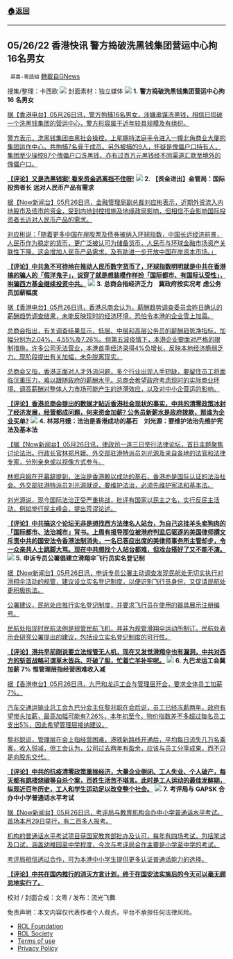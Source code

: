 ###  [:house:返回](README.md)
---


## 05/26/22 香港快讯 警方捣破洗黑钱集团营运中心拘16名男女
` 英喜-粵語組` [轉載自GNews](https://gnews.org/zh-hans/2607567/)

搜集/整理：卡西欧
 ![](https://assets.gnews.org/wp-content/uploads/2022/05/0526fenmian_1653584380.jpg) 
封面素材：独立媒体
 ![](https://assets.gnews.org/wp-content/uploads/2022/05/2022-05-26-1_1653584546.png) 
**1.** **警方捣破洗黑钱集团营运中心拘** **16** **名男女**
 
[据【香港电台】05月26日讯，警方拘捕16名男女，涉嫌串谋洗黑钱，相信已捣破一个洗黑钱集团的营运中心，警方形容属于近年较具规模及有组织。](https://news.rthk.hk/rthk/ch/component/k2/1650296-20220526.htm)
 
[警方表示，洗黑钱集团由黑社会操控，上星期持法庭手令进入一幢北角商业大厦的集团运作中心，共拘捕7名骨干成员。另外被捕的9人，怀疑是傀儡户口持有人，集团至少操控87个傀儡户口洗黑钱，亦有过百万元黑钱经不同渠道汇款至境外的傀儡户口。](https://news.rthk.hk/rthk/ch/component/k2/1650296-20220526.htm)
 
**[【评论】又是洗黑钱案! 看来资金逃离挡不住呀!](https://news.rthk.hk/rthk/ch/component/k2/1650296-20220526.htm)**
 ![](https://assets.gnews.org/wp-content/uploads/2022/05/2022-05-26-2_1653584550.png) 
**2.** **【资金进出】金管局：国际投资者长** **远对人民币产品有需求**
 
[据【Now新闻台】05月26日讯，金融管理局副总裁刘应彬表示，近期外资流入内地股市及债市的资金，受到内地封控措施及地缘政局影响，但相信不会影响国际投资者长远对人民币产品的需求。](https://news.now.com/home/finance/player?newsId=477341)
 
[刘应彬说：「随着更多中国在岸股票及债券被纳入环球指数，中国长远经济前景，人民币作为稳定的货币，更广泛被认可为储备货币，人民币与环球金融市场资产关联性下降，这会增加人民币产品需求，及有助进一步开放中国在岸资本市场。」](https://news.now.com/home/finance/player?newsId=477341)
 
**[【评论】中共急不可待地在推动人民币数字货币了，环球指数明明就是中共在香港搞的骗人的「假洋鬼子」，说穿了就是想装模作样扮「国际都市、有国际认受性」，哄骗西方基金继续投资中共。](https://news.now.com/home/finance/player?newsId=477341)**
 ![](https://assets.gnews.org/wp-content/uploads/2022/05/2022-05-26-3_1653584557.png) 
**3.** **总商会指经济乏力　冀政府按实况考** **虑公务员加薪幅度**
 
[据【香港电台】05月26日讯，香港总商会认为，薪酬趋势调查委员会昨日确认的薪酬趋势调查结果，未能反映现时的经济环境，恐怕令本港的企业雪上加霜。](https://news.rthk.hk/rthk/ch/component/k2/1650269-20220526.htm)
 
[总商会指出，有关调查结果显示，低层、中层和高层公务员的薪酬趋势净指标，加幅分别为2.04%、4.55%及7.26%。但第五波疫情下，本港企业要面对严格的限制措施，许多公司无法营业，本港首季经济录得4%负增长，反映本地经济脆弱乏力，现阶段提出有关加幅，未免脱离现实。](https://news.rthk.hk/rthk/ch/component/k2/1650269-20220526.htm)
 
[总商会又指，香港正面对人才外流问题，多个行业出现人手短缺，要留住员工将面临沉重压力，难以跟随政府的薪酬水平。总商会希望政府考虑现时的实际商业环境、调高薪酬对整体人力市场可能产生的涟漪效应，以及对中小企营运的影响。](https://news.rthk.hk/rthk/ch/component/k2/1650269-20220526.htm)
 
**[【评论】香港总商会提出的数据才贴近香港社会现状的事实，中共的清零政策冰封了经济发展，经营都成问题，何来资金加薪? 公务员新薪水是政府拨款，那谁为企业买单?](https://news.rthk.hk/rthk/ch/component/k2/1650269-20220526.htm)**
 ![](https://assets.gnews.org/wp-content/uploads/2022/05/2022-05-26-4_1653584563.png) 
**4.** **林郑月娥：法治是香港成功的基石　刘光源：要维护法治先维护宪法及基本法**
 
[【据【Now新闻台】05月26日讯，律政司一连三日举行法律论坛，首日主题聚焦讨论法治。行政长官林郑月娥、外交部驻港特派员刘光源及来自各地的法官和法律专家，分别亲身或以视像方式参与。](https://news.now.com/home/local/player?newsId=477325)
 
[林郑月娥在开幕辞提到，法治是香港赖以成功的基石，香港亦是国际认证的法治社会。外交部驻港特派员刘光源就说，要维护法治，必须先维护宪法和基本法。](https://news.now.com/home/local/player?newsId=477325)
 
[刘光源说，现今国际法治正受严重挑战，批评有国家以民主之名，实行反民主活动，例如举行民主峰会，提出荒谬论述。](https://news.now.com/home/local/player?newsId=477325)
 
**[【评论】中共搞这个论坛无非是想找西方法律名人站台，为自己这挂羊头卖狗肉的「国际都市、法治城市」背书。上周有报导那位被港府判监后驱逐的美国律师撰文斥责中共的国安法令香港法制消失，一名已答应出席的美律师事务所主管却步，令一众亲共人士跳脚大骂。现在中共想找个人站台都难，但戏台搭好了又不能不演。](https://news.now.com/home/local/player?newsId=477325)**
 ![](https://assets.gnews.org/wp-content/uploads/2022/05/2022-05-26-5_1653584568.png) 
**5.** **申诉专员公署倡建立滑翔伞飞行员实名登记制**
 
[据【Now新闻台】05月26日讯，申诉专员公署主动调查发现民航处无切实执行对滑翔伞活动的规管，建议设立实名登记制度，以便识别飞行员身份，又促请民航处更积极执法。](https://news.now.com/home/local/player?newsId=477376)
 
[公署建议，民航处应推行实名登记制度，并要求飞行员在使用的器具展示注册编号。](https://news.now.com/home/local/player?newsId=477376)
 
[民航处指现时民航法例是规管民航飞机，并非为规管滑翔伞运动所制订。民航处表示会研究公署提出的建议，包括设立实名登记制度的可行性。](https://news.now.com/home/local/player?newsId=477376)
 
**[【评论】港共早前刚说要立法规管无人机，现在又发觉滑翔伞也有漏洞，中共对西方的斩首战略可谓草木皆兵、吓破了胆，忙着亡羊补牢呢。](https://news.now.com/home/local/player?newsId=477376)**
 ![](https://assets.gnews.org/wp-content/uploads/2022/05/2022-05-26-6_1653584578.png) 
**6.** **九巴龙运工会冀加薪** **7%** **惟管理层指经营困难收入减**
 
[据【香港电台】05月26日讯，九巴和龙运工会与管理层开会，要求全体员工加薪7%。](https://news.rthk.hk/rthk/ch/component/k2/1650284-20220526.htm)
 
[汽车交通运输业总工会九巴分会主任黎兆聪在会后说，员工已经冻薪两年，政府有望带头加薪，最高加幅可能有7.26%，本年初至今，物价指数差不多超过每名员工支出5%，因此希望管理层接纳建议。](https://news.rthk.hk/rthk/ch/component/k2/1650284-20220526.htm)
 
[黎兆聪说，管理层在会上指经营困难，港铁新路线开通后，平均每日流失几万名乘客，收入锐减，但工会认为，公司过去两年有盈余，应该与员工分享成果，而不只是向股东交代。](https://news.rthk.hk/rthk/ch/component/k2/1650284-20220526.htm)
 
**[【评论】中共的抗疫清零政策重挫经济，大量企业倒闭、工人失业、个人破产，每天都有跳楼烧碳等自杀个案，百姓生活苦不堪言。此时是工人运动的最佳发酵期，纵观近百年历史，工人和学生运动足以改变整个社会。](https://news.rthk.hk/rthk/ch/component/k2/1650284-20220526.htm)**
 ![](https://assets.gnews.org/wp-content/uploads/2022/05/2022-05-26-7_1653584584.png) 
**7.** **考评局与** **GAPSK** **合办中小学普通话水平考试**
 
[据【Now新闻台】05月26日讯，考评局与教育机构合办中小学普通话水平考试。首场本月29日举行，有二百多人报考。](https://news.now.com/home/local/player?newsId=477391)
 
[机构的普通话水平考试项目获国家教育部批办及认可，每年有四场考试，包括笔试及口试，涵盖幼稚园至中学程度，今次与考评局合作主要是小学至中学的考试。](https://news.now.com/home/local/player?newsId=477391)
 
[考评局相信透过合作，可为本港中小学生提供更多认证普通话能力的选择。](https://news.now.com/home/local/player?newsId=477391)
 
**[【评论】中共在国内推行的消灭方言计划，终于在国安法实施后的今天可以毫无顾忌地实行了。](https://news.now.com/home/local/player?newsId=477391)**
 
校对 / 封面合成：文粤 / 发布：流光飞舞

免责声明：本文内容仅代表作者个人观点，平台不承担任何法律风险。
  
- [ROL Foundation](https://rolfoundation.org/)
- [ROL Society](https://rolsociety.org/)
- [Terms of use](https://gnews.org/terms-of-use-3/)
- [Privacy Policy](https://gnews.org/privacy-policy/)
